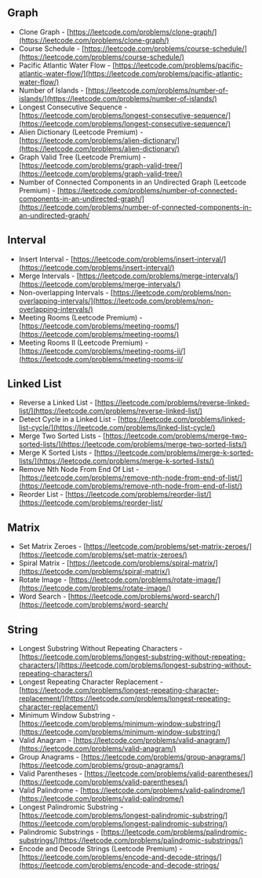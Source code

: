 ## Graph

- Clone Graph - [https://leetcode.com/problems/clone-graph/](https://leetcode.com/problems/clone-graph/)
- Course Schedule - [https://leetcode.com/problems/course-schedule/](https://leetcode.com/problems/course-schedule/)
- Pacific Atlantic Water Flow - [https://leetcode.com/problems/pacific-atlantic-water-flow/](https://leetcode.com/problems/pacific-atlantic-water-flow/)
- Number of Islands - [https://leetcode.com/problems/number-of-islands/](https://leetcode.com/problems/number-of-islands/)
- Longest Consecutive Sequence - [https://leetcode.com/problems/longest-consecutive-sequence/](https://leetcode.com/problems/longest-consecutive-sequence/)
- Alien Dictionary (Leetcode Premium) - [https://leetcode.com/problems/alien-dictionary/](https://leetcode.com/problems/alien-dictionary/)
- Graph Valid Tree (Leetcode Premium) - [https://leetcode.com/problems/graph-valid-tree/](https://leetcode.com/problems/graph-valid-tree/)
- Number of Connected Components in an Undirected Graph (Leetcode Premium) - [https://leetcode.com/problems/number-of-connected-components-in-an-undirected-graph/](<https://leetcode.com/problems/number-of-connected-components-in-an-undirected-graph/>



## Interval

- Insert Interval - [https://leetcode.com/problems/insert-interval/](https://leetcode.com/problems/insert-interval/)
- Merge Intervals - [https://leetcode.com/problems/merge-intervals/](https://leetcode.com/problems/merge-intervals/)
- Non-overlapping Intervals - [https://leetcode.com/problems/non-overlapping-intervals/](https://leetcode.com/problems/non-overlapping-intervals/)
- Meeting Rooms (Leetcode Premium) - [https://leetcode.com/problems/meeting-rooms/](https://leetcode.com/problems/meeting-rooms/)
- Meeting Rooms II (Leetcode Premium) - [https://leetcode.com/problems/meeting-rooms-ii/](<https://leetcode.com/problems/meeting-rooms-ii/>



## Linked List

- Reverse a Linked List - [https://leetcode.com/problems/reverse-linked-list/](https://leetcode.com/problems/reverse-linked-list/)
- Detect Cycle in a Linked List - [https://leetcode.com/problems/linked-list-cycle/](https://leetcode.com/problems/linked-list-cycle/)
- Merge Two Sorted Lists - [https://leetcode.com/problems/merge-two-sorted-lists/](https://leetcode.com/problems/merge-two-sorted-lists/)
- Merge K Sorted Lists - [https://leetcode.com/problems/merge-k-sorted-lists/](https://leetcode.com/problems/merge-k-sorted-lists/)
- Remove Nth Node From End Of List - [https://leetcode.com/problems/remove-nth-node-from-end-of-list/](https://leetcode.com/problems/remove-nth-node-from-end-of-list/)
- Reorder List - [https://leetcode.com/problems/reorder-list/](<https://leetcode.com/problems/reorder-list/>

## Matrix

- Set Matrix Zeroes - [https://leetcode.com/problems/set-matrix-zeroes/](https://leetcode.com/problems/set-matrix-zeroes/)
- Spiral Matrix - [https://leetcode.com/problems/spiral-matrix/](https://leetcode.com/problems/spiral-matrix/)
- Rotate Image - [https://leetcode.com/problems/rotate-image/](https://leetcode.com/problems/rotate-image/)
- Word Search - [https://leetcode.com/problems/word-search/](<https://leetcode.com/problems/word-search/>

## String

- Longest Substring Without Repeating Characters - [https://leetcode.com/problems/longest-substring-without-repeating-characters/](https://leetcode.com/problems/longest-substring-without-repeating-characters/)
- Longest Repeating Character Replacement - [https://leetcode.com/problems/longest-repeating-character-replacement/](https://leetcode.com/problems/longest-repeating-character-replacement/)
- Minimum Window Substring - [https://leetcode.com/problems/minimum-window-substring/](https://leetcode.com/problems/minimum-window-substring/)
- Valid Anagram - [https://leetcode.com/problems/valid-anagram/](https://leetcode.com/problems/valid-anagram/)
- Group Anagrams - [https://leetcode.com/problems/group-anagrams/](https://leetcode.com/problems/group-anagrams/)
- Valid Parentheses - [https://leetcode.com/problems/valid-parentheses/](https://leetcode.com/problems/valid-parentheses/)
- Valid Palindrome - [https://leetcode.com/problems/valid-palindrome/](https://leetcode.com/problems/valid-palindrome/)
- Longest Palindromic Substring - [https://leetcode.com/problems/longest-palindromic-substring/](https://leetcode.com/problems/longest-palindromic-substring/)
- Palindromic Substrings - [https://leetcode.com/problems/palindromic-substrings/](https://leetcode.com/problems/palindromic-substrings/)
- Encode and Decode Strings (Leetcode Premium) - [https://leetcode.com/problems/encode-and-decode-strings/](<https://leetcode.com/problems/encode-and-decode-strings/>